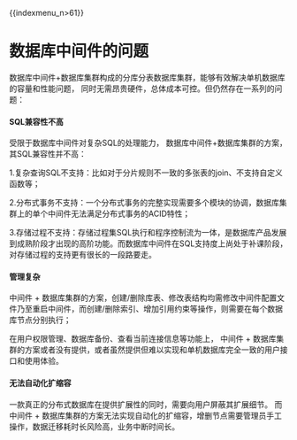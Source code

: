 {{indexmenu_n>61}}

# 数据库中间件的问题

数据库中间件+数据库集群构成的分库分表数据库集群，能够有效解决单机数据库的容量和性能问题，
同时无需昂贵硬件，总体成本可控。但仍然存在一系列的问题：

####  SQL兼容性不高

受限于数据库中间件对复杂SQL的处理能力， 数据库中间件+数据库集群的方案，其SQL兼容性并不高：

1.复杂查询SQL不支持：比如对于分片规则不一致的多张表的join、不支持自定义函数等；

2.分布式事务不支持：一个分布式事务的完整实现需要多个模块的协调，数据库集群上的单个中间件无法满足分布式事务的ACID特性；

3.存储过程不支持：存储过程集SQL执行和程序控制流为一体，是数据库产品发展到成熟阶段才出现的高阶功能。而数据库中间件在SQL支持度上尚处于补课阶段，对存储过程的支持更有很长的一段路要走。

####  管理复杂

中间件 +
数据库集群的方案，创建/删除库表、修改表结构均需修改中间件配置文件乃至重启中间件，而创建/删除索引、增加引用约束等操作，则需要在每个数据库节点分别执行；

在用户权限管理、数据库备份、查看当前连接信息等功能上， 中间件 +
数据库集群的方案或者没有提供，或者虽然提供但难以实现和单机数据库完全一致的用户接口和使用体验。

#### 无法自动化扩缩容

一款真正的分布式数据库在提供扩展性的同时，需要向用户屏蔽其扩展细节。 而中间件 +
数据库集群的方案无法实现自动化的扩缩容，增删节点需要管理员手工操作，数据迁移耗时长风险高，业务中断时间长。
